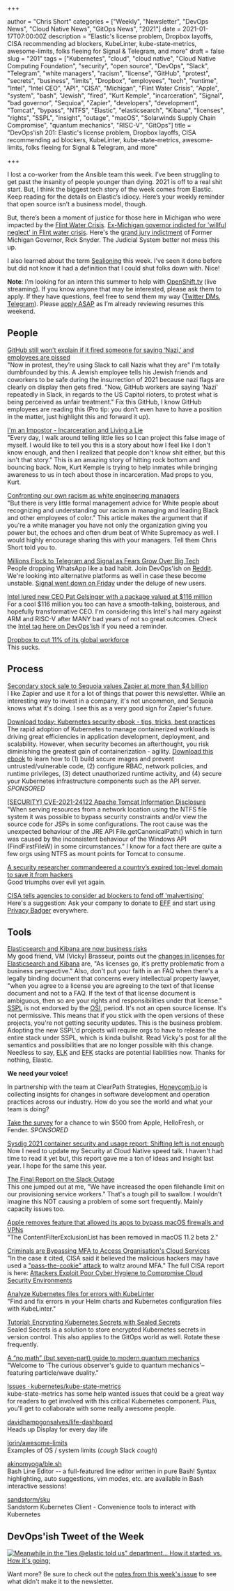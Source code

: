 +++

author = "Chris Short"
categories = ["Weekly", "Newsletter", "DevOps News", "Cloud Native News", "GitOps News", "2021"]
date = 2021-01-17T07:00:00Z
description = "Elastic's license problem, Dropbox layoffs, CISA recommending ad blockers, KubeLinter, kube-state-metrics, awesome-limits, folks fleeing for Signal & Telegram, and more"
draft = false
slug = "201"
tags = ["Kubernetes", "cloud", "cloud native", "Cloud Native Computing Foundation", "security", "open source", "DevOps", "Slack", "Telegram", "white managers", "racism", "license", "GitHub", "protest", "secrets", "business", "limits", "Dropbox", "employees", "tech", "runtime", "Intel", "Intel CEO", "API", "CISA", "Michigan", "Flint Water Crisis", "Apple", "system", "bash", "Jewish", "fired", "Kurt Kemple", "incarceration", "Signal", "bad governor", "Sequioa", "Zapier", "developers", "development", "Tomcat", "bypass", "NTFS", "Elastic", "elasticsearch", "Kibana", "licenses", "rights", "SSPL", "insight", "outage", "macOS", "Solarwinds Supply Chain Compromise", "quantum mechanics", "RISC-V", "GitOps"]
title = "DevOps'ish 201: Elastic's license problem, Dropbox layoffs, CISA recommending ad blockers, KubeLinter, kube-state-metrics, awesome-limits, folks fleeing for Signal & Telegram, and more"

+++

I lost a co-worker from the Ansible team this week. I’ve been struggling to get past the insanity of people younger than dying. 2021 is off to a real shit start. But, I think the biggest tech story of the week comes from Elastic. Keep reading for the details on Elastic’s idiocy. Here’s your weekly reminder that open source isn’t a business model, though.

But, there’s been a moment of justice for those here in Michigan who were impacted by the [Flint Water Crisis](https://en.wikipedia.org/wiki/Flint_water_crisis?utm_source=newsletter&utm_medium=devopsish&utm_campaign=201). [Ex-Michigan governor indicted for 'willful neglect' in Flint water crisis](https://arstechnica.com/tech-policy/2021/01/ex-michigan-governor-indicted-for-willful-neglect-in-flint-water-crisis/?utm_source=newsletter&utm_medium=devopsish&utm_campaign=201). Here's the [grand jury indictment](https://www.michigan.gov/documents/ag/GJ_Indictment_-_Snyder_R_712955_7.pdf?utm_source=newsletter&utm_medium=devopsish&utm_campaign=201) of Former Michigan Governor, Rick Snyder. The Judicial System better not mess this up.

I also learned about the term [Sealioning](https://en.wikipedia.org/wiki/Sealioning?utm_source=newsletter&utm_medium=devopsish&utm_campaign=201) this week. I’ve seen it done before but did not know it had a definition that I could shut folks down with. Nice!

**Note**: I’m looking for an intern this summer to help with [OpenShift.tv](https://OpenShift.tv?utm_source=newsletter&utm_medium=devopsish&utm_campaign=201) (live streaming). If you know anyone that may be interested, please ask them to apply. If they have questions, feel free to send them my way ([Twitter DMs](https://twitter.com/ChrisShort), [Telegram](https://t.me/ChrisShort)). Please [apply ASAP](https://us-redhat.icims.com/jobs/83032/openshift.tv-associate-producer-internship/job?utm_source=newsletter&utm_medium=devopsish&utm_campaign=201) as I’m already reviewing resumes this weekend.

## People

[GitHub still won’t explain if it fired someone for saying ‘Nazi,’ and employees are pissed](https://www.theverge.com/2021/1/15/22232766/github-employees-protest-jewish-employee-firing-warn-nazi?utm_source=newsletter&utm_medium=devopsish&utm_campaign=201)  
"Now in protest, they’re using Slack to call Nazis what they are" I'm totally dumbfounded by this. A Jewish employee tells his Jewish friends and coworkers to be safe during the insurrection of 2021 because nazi flags are clearly on display then gets fired. "Now, GitHub workers are saying 'Nazi' repeatedly in Slack, in regards to the US Capitol rioters, to protest what is being perceived as unfair treatment." Fix this GitHub, I know GitHub employees are reading this (Pro tip: you don't even have to have a position in the matter, just highlight this and forward it up).

[I'm an Impostor - Incarceration and Living a Lie](https://theworst.dev/im-an-impostor/?utm_source=newsletter&utm_medium=devopsish&utm_campaign=201)  
"Every day, I walk around telling little lies so I can project this false image of myself. I would like to tell you this is a story about how I feel like I don't know enough, and then I realized that people don't know shit either, but this isn't that story." This is an amazing story of hitting rock bottom and bouncing back. Now, Kurt Kemple is trying to help inmates while bringing awareness to us in tech about those in incarceration. Mad props to you, Kurt.

[Confronting our own racism as white engineering managers](https://leaddev.com/diversity-inclusion/confronting-our-own-racism-white-engineering-managers?utm_source=newsletter&utm_medium=devopsish&utm_campaign=201)  
"But there is very little formal management advice for White people about recognizing and understanding our racism in managing and leading Black and other employees of color." This article makes the argument that if you're a white manager you have not only the organization giving you power but, the echoes and often drum beat of White Supremacy as well. I would highly encourage sharing this with your managers. Tell them Chris Short told you to.

[Millions Flock to Telegram and Signal as Fears Grow Over Big Tech](https://www.nytimes.com/2021/01/13/technology/telegram-signal-apps-big-tech.html?utm_source=newsletter&utm_medium=devopsish&utm_campaign=201)  
People dropping WhatsApp like a bad habit. Join DevOps'ish on [Reddit](https://www.reddit.com/r/devopsish/?utm_source=newsletter&utm_medium=devopsish&utm_campaign=201). We're looking into alternative platforms as well in case these become unstable. [Signal went down on Friday](https://www.reuters.com/article/us-signal-outage/signal-back-up-after-outage-idUSKBN29M02O?utm_source=newsletter&utm_medium=devopsish&utm_campaign=201) under the deluge of new users.

[Intel lured new CEO Pat Gelsinger with a package valued at $116 million](https://www.oregonlive.com/silicon-forest/2021/01/intel-lured-new-ceo-pat-gelsinger-with-a-package-valued-at-116-million.html?utm_source=newsletter&utm_medium=devopsish&utm_campaign=201)  
For a cool $116 million you too can have a smooth-talking, boisterous, and hopefully transformative CEO. I'm considering this Intel's hail mary against ARM and RISC-V after MANY bad years of not so great outcomes. Check the [Intel tag here on DevOps'ish](https://devopsish.com/tags/intel?utm_source=newsletter&utm_medium=devopsish&utm_campaign=201) if you need a reminder.

[Dropbox to cut 11% of its global workforce](https://www.cnbc.com/2021/01/13/dropbox-to-cut-11percent-of-its-global-workforce.html?utm_source=newsletter&utm_medium=devopsish&utm_campaign=201)  
This sucks.

## Process

[Secondary stock sale to Sequoia values Zapier at more than $4 billion](https://siliconflorist.com/2021/01/15/secondary-stock-sale-to-sequoia-values-zapier-at-more-than-4-billion/?utm_source=newsletter&utm_medium=devopsish&utm_campaign=201)  
I like Zapier and use it for a lot of things that power this newsletter. While an interesting way to invest in a company, it's not uncommon, and Sequoia knows what it's doing. I see this as a very good sign for Zapier's future.

[Download today: Kubernetes security ebook - tips, tricks, best practices](https://security.stackrox.com/kubernetes-security-ebook-tips-tricks-best-practices.html?Source=DevOpsIsh&LSource=DevOpsIsh)  
The rapid adoption of Kubernetes to manage containerized workloads is driving great efficiencies in application development, deployment, and scalability. However, when security becomes an afterthought, you risk diminishing the greatest gain of containerization - agility. [Download this ebook](https://security.stackrox.com/kubernetes-security-ebook-tips-tricks-best-practices.html?Source=DevOpsIsh&LSource=DevOpsIsh) to learn how to (1) build secure images and prevent untrusted/vulnerable code, (2) configure RBAC, network policies, and runtime privileges, (3) detect unauthorized runtime activity, and (4) secure your Kubernetes infrastructure components such as the API server. *SPONSORED*

[[SECURITY] CVE-2021-24122 Apache Tomcat Information Disclosure](http://mail-archives.apache.org/mod_mbox/www-announce/202101.mbox/%3Cf3765f21-969d-7f21-e34a-efc106175373%40apache.org%3E)  
"When serving resources from a network location using the NTFS file system it was possible to bypass security constraints and/or view the source code for JSPs in some configurations. The root cause was the unexpected behaviour of the JRE API File.getCanonicalPath() which in turn was caused by the inconsistent behaviour of the Windows API (FindFirstFileW) in some circumstances." I know for a fact there are quite a few orgs using NTFS as mount points for Tomcat to consume.

[A security researcher commandeered a country’s expired top-level domain to save it from hackers](https://techcrunch.com/2021/01/15/congo-comandeered/?utm_source=newsletter&utm_medium=devopsish&utm_campaign=201)  
Good triumphs over evil yet again.

[CISA tells agencies to consider ad blockers to fend off 'malvertising'](https://www.cyberscoop.com/ad-blockers-security-nsa-dhs-wyden/?utm_source=newsletter&utm_medium=devopsish&utm_campaign=201)  
Here's a suggestion: Ask your company to donate to [EFF](https://supporters.eff.org/donate/?utm_source=newsletter&utm_medium=devopsish&utm_campaign=201) and start using [Privacy Badger](https://privacybadger.org/?utm_source=newsletter&utm_medium=devopsish&utm_campaign=201) everywhere.

## Tools

[Elasticsearch and Kibana are now business risks](https://anonymoushash.vmbrasseur.com/2021/01/14/elasticsearch-and-kibana-are-now-business-risks?utm_source=newsletter&utm_medium=devopsish&utm_campaign=201)  
My good friend, VM (Vicky) Brasseur, points out the [changes in licenses for Elasticsearch and Kibana](https://www.elastic.co/blog/licensing-change?utm_source=newsletter&utm_medium=devopsish&utm_campaign=201) are, "As licenses go, it’s pretty problematic from a business perspective." Also, don't put your faith in an FAQ when there's a legally binding document that concerns every intellectual property lawyer, "when you agree to a license you are agreeing to the text of that license document and not to a FAQ. If the text of that license document is ambiguous, then so are your rights and responsibilities under that license." [SSPL](https://en.wikipedia.org/wiki/Server_Side_Public_License?utm_source=newsletter&utm_medium=devopsish&utm_campaign=201) is not endorsed by the [OSI](https://opensource.org/?utm_source=newsletter&utm_medium=devopsish&utm_campaign=201), period. It's not an open source license. It's not permissive. This means that if you stick with the open versions of these projects, you're not getting security updates. This is the business problem. Adopting the new SSPL'd projects will require orgs to have to release the entire stack under SSPL, which is kinda bullshit. Read Vicky's post for all the semantics and possibilities that are no longer possible with this change. Needless to say, [ELK](https://www.elastic.co/what-is/elk-stack?utm_source=newsletter&utm_medium=devopsish&utm_campaign=201) and [EFK](https://www.digitalocean.com/community/tutorials/how-to-set-up-an-elasticsearch-fluentd-and-kibana-efk-logging-stack-on-kubernetes?utm_source=newsletter&utm_medium=devopsish&utm_campaign=201) stacks are potential liabilities now. Thanks for nothing, Elastic.

**We need your voice!**

In partnership with the team at ClearPath Strategies, [Honeycomb.io](https://www.honeycomb.io/?&utm_source=devopsish&utm_medium=newsletter&utm_campaign=ad&utm_content=honeycomb-homepage-devopish) is collecting insights for changes in software development and operation practices across our industry. How do you see the world and what your team is doing?

[Take the survey](https://clearpathstrategies.sjc1.qualtrics.com/jfe/form/SV_cMAECZ6jv5wmjrL?&utm_source=devopsish&utm_medium=newsletter&utm_campaign=ad&utm_keyword=&utm_content=software-production-excellence-survey-clearpath-devopsish&utm_adgroup=) for a chance to win $500 from Apple, HelloFresh, or Fender. *SPONSORED*

[Sysdig 2021 container security and usage report: Shifting left is not enough](https://sysdig.com/blog/sysdig-2021-container-security-usage-report/?utm_source=newsletter&utm_medium=devopsish&utm_campaign=201)  
Now I need to update my Security at Cloud Native speed talk. I haven't had time to read it yet but, this report gave me a ton of ideas and insight last year. I hope for the same this year.

[The Final Report on the Slack Outage](https://devopsish.com/pdf/Slack-Incident-Jan-04-2021-RCA-Final.pdf?utm_source=newsletter&utm_medium=devopsish&utm_campaign=201)  
This one jumped out at me, "We have increased the open filehandle limit on our provisioning service workers." That's a tough pill to swallow. I wouldn't imagine this NOT causing a problem of some sort frequently. Mainly capacity issues too.

[Apple removes feature that allowed its apps to bypass macOS firewalls and VPNs](https://www.zdnet.com/article/apple-removes-feature-that-allowed-its-apps-to-bypass-macos-firewalls-and-vpns/?utm_source=newsletter&utm_medium=devopsish&utm_campaign=201)  
"The ContentFilterExclusionList has been removed in macOS 11.2 beta 2."

[Criminals are Bypassing MFA to Access Organisation's Cloud Services](https://www.tripwire.com/state-of-security/featured/hackers-bypassing-mfa-to-access-organisations-cloud-services/?utm_source=newsletter&utm_medium=devopsish&utm_campaign=201)  
"In the case it cited, CISA said it believed the malicious hackers may have used a ["pass-the-cookie" attack](https://stealthbits.com/blog/bypassing-mfa-with-pass-the-cookie/) to waltz around MFA." The full CISA report is here: [Attackers Exploit Poor Cyber Hygiene to Compromise Cloud Security Environments](https://us-cert.cisa.gov/ncas/current-activity/2021/01/13/attackers-exploit-poor-cyber-hygiene-compromise-cloud-security?utm_source=newsletter&utm_medium=devopsish&utm_campaign=201)

[Analyze Kubernetes files for errors with KubeLinter](https://opensource.com/article/21/1/kubelinter?utm_source=newsletter&utm_medium=devopsish&utm_campaign=201)  
"Find and fix errors in your Helm charts and Kubernetes configuration files with KubeLinter."

[Tutorial: Encrypting Kubernetes Secrets with Sealed Secrets](https://www.arthurkoziel.com/encrypting-k8s-secrets-with-sealed-secrets/?utm_source=newsletter&utm_medium=devopsish&utm_campaign=201)  
Sealed Secrets is a solution to store encrypted Kubernetes secrets in version control. This also applies to the GitOps world as well. Rotate these frequently.

[A “no math” (but seven-part) guide to modern quantum mechanics](https://arstechnica.com/science/2021/01/the-curious-observers-guide-to-quantum-mechanics/?utm_source=newsletter&utm_medium=devopsish&utm_campaign=201)  
"Welcome to 'The curious observer's guide to quantum mechanics'–featuring particle/wave duality."

[Issues · kubernetes/kube-state-metrics](https://github.com/kubernetes/kube-state-metrics/labels/help%20wanted?utm_source=newsletter&utm_medium=devopsish&utm_campaign=201)  
kube-state-metrics has some help wanted issues that could be a great way for readers to get involved with this critical Kubernetes component. Plus, you'll get to collaborate with some really awesome people.

[davidhampgonsalves/life-dashboard](https://github.com/davidhampgonsalves/life-dashboard?utm_source=newsletter&utm_medium=devopsish&utm_campaign=201)  
Heads up Display for every day life

[lorin/awesome-limits](https://github.com/lorin/awesome-limits?utm_source=newsletter&utm_medium=devopsish&utm_campaign=201)  
Examples of OS / system limits (*cough* Slack *cough*)

[akinomyoga/ble.sh](https://github.com/akinomyoga/ble.sh?utm_source=newsletter&utm_medium=devopsish&utm_campaign=201)  
Bash Line Editor -- a full-featured line editor written in pure Bash! Syntax highlighting, auto suggestions, vim modes, etc. are available in Bash interactive sessions!

[sandstorm/sku](https://github.com/sandstorm/sku?utm_source=newsletter&utm_medium=devopsish&utm_campaign=201)  
Sandstorm Kubernetes Client - Convenience tools to interact with Kubernetes

## DevOps'ish Tweet of the Week

[![Meanwhile in the "lies @elastic told us" department... How it started: vs. How it's going:](/images/201-devopsish-tweet-of-the-week.png)](https://twitter.com/QuinnyPig/status/1350205491750662146?utm_source=newsletter&utm_medium=devopsish&utm_campaign=201)

Want more? Be sure to check out the [notes from this week's issue](https://devopsish.com/201/notes/) to see what didn't make it to the newsletter.
